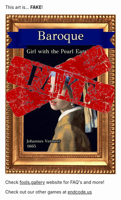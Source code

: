 This art is... 
 **FAKE**! 
 
 ![alt text](Girl_with_the_Pearl_Earring_Fake.png?raw=true "Artwork Card")  
 
 Check [fools.gallery](https://fools.gallery/) website for FAQ's and more! 
 
 Check out our other games at [endcode.us](https://endcode.us/)